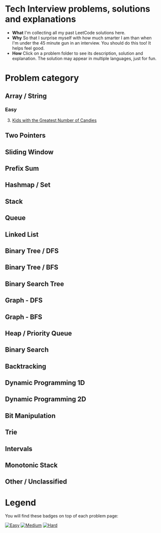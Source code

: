 # Tech Interview problems, solutions and explanations
* **What** I'm collecting all my past LeetCode solutions here.
* **Why** So that I surprise myself with how much smarter I am than when I'm under the 45 minute gun in an interview. You should do this too! It helps feel good.
* **How** Click on a problem folder to see its description, solution and explanation. The solution may appear in multiple languages, just for fun.

# Problem category
## Array / String
### Easy
3. [Kids with the Greatest Number of Candies](/KidsWithCandies)
## Two Pointers
## Sliding Window
## Prefix Sum
## Hashmap / Set
## Stack
## Queue
## Linked List
## Binary Tree / DFS
## Binary Tree / BFS
## Binary Search Tree
## Graph - DFS
## Graph - BFS
## Heap / Priority Queue
## Binary Search
## Backtracking
## Dynamic Programming 1D
## Dynamic Programming 2D
## Bit Manipulation
## Trie
## Intervals
## Monotonic Stack
## Other / Unclassified

# Legend
You will find these badges on top of each problem page:

[![Easy](https://img.shields.io/badge/Difficulty-Easy-Green.svg)](https://github.com/aminariana/leetcode)
[![Medium](https://img.shields.io/badge/Difficulty-Medium-Yellow.svg)](https://github.com/aminariana/leetcode)
[![Hard](https://img.shields.io/badge/Difficulty-Hard-Red.svg)](https://github.com/aminariana/leetcode)
